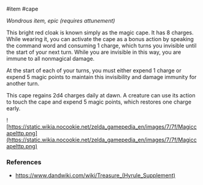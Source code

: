#item #cape

*Wondrous item, epic (requires attunement)*

This bright red cloak is known simply as the magic cape. It has 8 charges. While wearing it, you can activate the cape as a bonus action by speaking the command word and consuming 1 charge, which turns you invisible until the start of your next turn. While you are invisible in this way, you are immune to all nonmagical damage.

At the start of each of your turns, you must either expend 1 charge or expend 5 magic points to maintain this invisibility and damage immunity for another turn.

This cape regains 2d4 charges daily at dawn. A creature can use its action to touch the cape and expend 5 magic points, which restores one charge early.

![https://static.wikia.nocookie.net/zelda_gamepedia_en/images/7/7f/Magiccapelttp.png](https://static.wikia.nocookie.net/zelda_gamepedia_en/images/7/7f/Magiccapelttp.png)

### References

* https://www.dandwiki.com/wiki/Treasure_(Hyrule_Supplement)